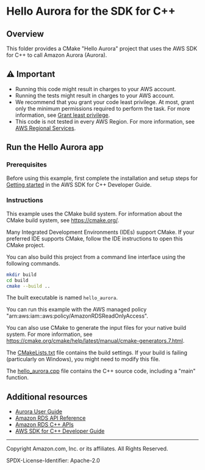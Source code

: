 # Hello Aurora for the SDK for C++

## Overview

This folder provides a CMake "Hello Aurora" project that uses the AWS SDK for C++ to call Amazon Aurora (Aurora).

## ⚠ Important

* Running this code might result in charges to your AWS account.
* Running the tests might result in charges to your AWS account.
* We recommend that you grant your code least privilege. At most, grant only the minimum permissions required to perform the task. For more information, see [Grant least privilege](https://docs.aws.amazon.com/IAM/latest/UserGuide/best-practices.html#grant-least-privilege).
* This code is not tested in every AWS Region. For more information, see [AWS Regional Services](https://aws.amazon.com/about-aws/global-infrastructure/regional-product-services).

## Run the Hello Aurora app

### Prerequisites

Before using this example, first complete the installation and setup steps
for [Getting started](https://docs.aws.amazon.com/sdk-for-cpp/v1/developer-guide/getting-started.html) in the AWS SDK for
C++ Developer Guide.

### Instructions

This example uses the CMake build system. For information about the CMake build system, see https://cmake.org/.

Many Integrated Development Environments (IDEs) support CMake. If your preferred IDE supports CMake, follow the IDE instructions to open this CMake project.

You can also build this project from a command line interface using the following commands.

```sh
mkdir build
cd build
cmake --build ..
```

The built executable is named `hello_aurora`.

You can run this example with the AWS managed policy "arn:aws:iam::aws:policy/AmazonRDSReadOnlyAccess".

You can also use CMake to generate the input files for your native build system.
For more information, see https://cmake.org/cmake/help/latest/manual/cmake-generators.7.html.

The [CMakeLists.txt](CMakeLists.txt) file contains the build settings. If your build is failing (particularly on Windows), you might need to modify this file.

The [hello_aurora.cpp](hello_aurora.cpp) file contains the C++ source code, including a "main" function.


## Additional resources


* [Aurora User Guide](https://docs.aws.amazon.com/AmazonRDS/latest/AuroraUserGuide/CHAP_AuroraOverview.html)
* [Amazon RDS API Reference](https://docs.aws.amazon.com/AmazonRDS/latest/APIReference/Welcome.html)
* [Amazon RDS C++ APIs](https://sdk.amazonaws.com/cpp/api/LATEST/aws-cpp-sdk-rds/html/annotated.html)
* [AWS SDK for C++ Developer Guide](https://docs.aws.amazon.com/sdk-for-cpp/v1/developer-guide/welcome.html)

---

Copyright Amazon.com, Inc. or its affiliates. All Rights Reserved.

SPDX-License-Identifier: Apache-2.0
